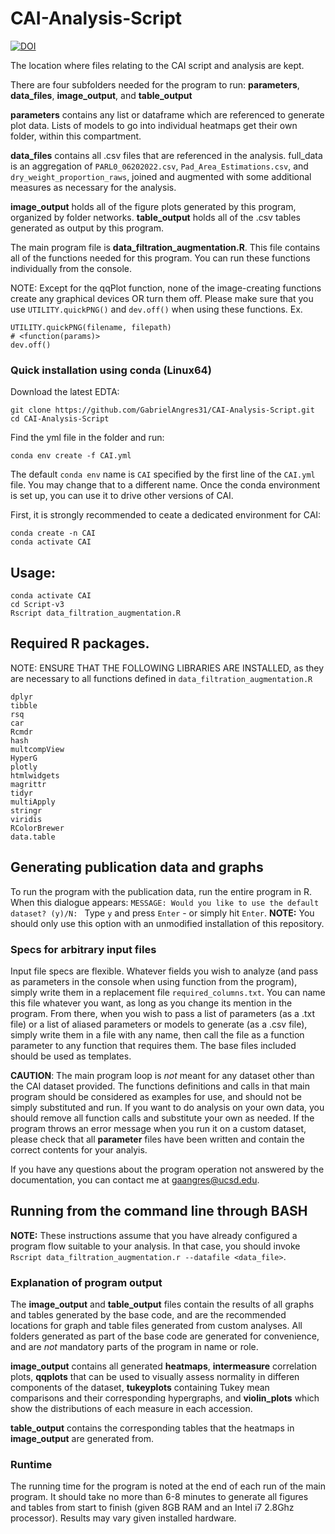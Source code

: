 # CAI-Analysis-Script

[![DOI](https://zenodo.org/badge/336920035.svg)](https://zenodo.org/badge/latestdoi/336920035)

The location where files relating to the CAI script and analysis are kept.

There are four subfolders needed for the program to run: **parameters**, **data_files**, **image_output**, and **table_output**

**parameters** contains any list or dataframe which are referenced to generate plot data.
Lists of models to go into individual heatmaps get their own folder, within this compartment.

**data_files** contains all .csv files that are referenced in the analysis.
full_data is an aggregation of `PARL0_06202022.csv`, `Pad_Area_Estimations.csv`, and `dry_weight_proportion_raws`, joined and augmented with some additional measures as necessary for the analysis.

**image_output** holds all of the figure plots generated by this program, organized by folder networks.
**table_output** holds all of the .csv tables generated as output by this program.

The main program file is **data_filtration_augmentation.R**. This file contains all of the functions needed for this program.
You can run these functions individually from the console.

NOTE: Except for the qqPlot function, none of the image-creating functions create any graphical devices OR turn them off.
Please make sure that you use `UTILITY.quickPNG()` and `dev.off()` when using these functions.
Ex.
```
UTILITY.quickPNG(filename, filepath)
# <function(params)>
dev.off()
```


### Quick installation using conda (Linux64)

Download the latest EDTA:

`git clone https://github.com/GabrielAngres31/CAI-Analysis-Script.git`  
`cd CAI-Analysis-Script`

Find the yml file in the folder and run:

`conda env create -f CAI.yml`


The default `conda env` name is `CAI` specified by the first line of the `CAI.yml` file. You may change that to a different name. Once the conda environment is set up, you can use it to drive other versions of CAI. 

First, it is strongly recommended to ceate a dedicated environment for CAI:

```
conda create -n CAI
conda activate CAI
```


## Usage:
```
conda activate CAI
cd Script-v3
Rscript data_filtration_augmentation.R
```

## Required R packages.
NOTE: ENSURE THAT THE FOLLOWING LIBRARIES ARE INSTALLED, as they are necessary to all functions defined in `data_filtration_augmentation.R`
```
dplyr
tibble
rsq
car
Rcmdr
hash
multcompView
HyperG
plotly
htmlwidgets
magrittr
tidyr
multiApply
stringr
viridis
RColorBrewer
data.table
```


## Generating publication data and graphs
To run the program with the publication data, run the entire program in R. When this dialogue appears:
`MESSAGE: Would you like to use the default dataset? (y)/N: `
Type `y` and press `Enter` - or simply hit `Enter`.
**NOTE:** You should only use this option with an unmodified installation of this repository.

### Specs for arbitrary input files
Input file specs are flexible. Whatever fields you wish to analyze (and pass as parameters in the console when using function from the program), simply write them in a replacement file `required_columns.txt`. You can name this file whatever you want, as long as you change its mention in the program. From there, when you wish to pass a list of parameters (as a .txt file) or a list of aliased parameters or models to generate (as a .csv file), simply write them in a file with any name, then call the file as a function parameter to any function that requires them. The base files included should be used as templates.

**CAUTION**: The main program loop is _not_ meant for any dataset other than the CAI dataset provided. The functions definitions and calls in that main program should be considered as examples for use, and should not be simply substituted and run. If you want to do analysis on your own data, you should remove all function calls and substitute your own as needed. If the program throws an error message when you run it on a custom dataset, please check that all **parameter** files have been written and contain the correct contents for your analyis.

If you have any questions about the program operation not answered by the documentation, you can contact me at gaangres@ucsd.edu.

## Running from the command line through BASH
**NOTE:** These instructions assume that you have already configured a program flow suitable to your analysis.
In that case, you should invoke `Rscript data_filtration_augmentation.r --datafile <data_file>`.

### Explanation of program output
The **image_output** and **table_output** files contain the results of all graphs and tables generated by the base code, and are the recommended locations for graph and table files generated from custom analyses.
All folders generated as part of the base code are generated for convenience, and are _not_ mandatory parts of the program in name or role.

**image_output** contains all generated **heatmaps**, **intermeasure** correlation plots, **qqplots** that can be used to visually assess normality in differen components of the dataset, **tukeyplots** containing Tukey mean comparisons and their corresponding hypergraphs, and **violin_plots** which show the distributions of each measure in each accession.

**table_output** contains the corresponding tables that the heatmaps in **image_output** are generated from.

### Runtime
The running time for the program is noted at the end of each run of the main program. It should take no more than 6-8 minutes to generate all figures and tables from start to finish (given 8GB RAM and an Intel i7 2.8Ghz processor). Results may vary given installed hardware.

